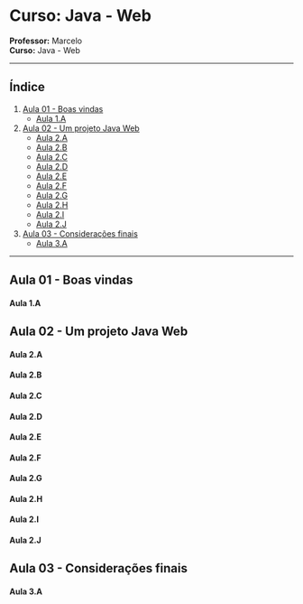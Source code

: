 # Curso: Java - Web

**Professor:** Marcelo  
**Curso:** Java - Web  

---

## Índice

01. [Aula 01 - Boas vindas](#aula-01---boas-vindas)  
    - [Aula 1.A](#aula-1a)
02. [Aula 02 - Um projeto Java Web](#aula-02---um-projeto-java-web)  
    - [Aula 2.A](#aula-2a)  
    - [Aula 2.B](#aula-2b)  
    - [Aula 2.C](#aula-2c)  
    - [Aula 2.D](#aula-2d)  
    - [Aula 2.E](#aula-2e)  
    - [Aula 2.F](#aula-2f)  
    - [Aula 2.G](#aula-2g)  
    - [Aula 2.H](#aula-2h)  
    - [Aula 2.I](#aula-2i)  
    - [Aula 2.J](#aula-2j)
03. [Aula 03 - Considerações finais](#aula-03---considerações-finais)  
    - [Aula 3.A](#aula-3a)

---

## Aula 01 - Boas vindas

#### Aula 1.A


## Aula 02 - Um projeto Java Web

#### Aula 2.A

#### Aula 2.B

#### Aula 2.C

#### Aula 2.D

#### Aula 2.E

#### Aula 2.F

#### Aula 2.G

#### Aula 2.H

#### Aula 2.I

#### Aula 2.J

## Aula 03 - Considerações finais

#### Aula 3.A

